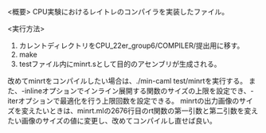 <概要>
CPU実験におけるレイトレのコンパイラを実装したファイル。

<実行方法>
1. カレントディレクトリをCPU_22er_group6/COMPILER/提出用に移す。
2. make
3. testファイル内にminrt.sとして目的のアセンブリが生成される。

改めてminrtをコンパイルしたい場合は、./min-caml test/minrtを実行する。
また、-inlineオプションでインライン展開する関数のサイズの上限を設定でき、-iterオプションで最適化を行う上限回数を設定できる。
minrtの出力画像のサイズを変えたいときは、minrt.mlの2676行目のrt関数の第一引数と第二引数を変えたい画像のサイズの値に変更し、改めてコンパイルし直せば良い。
